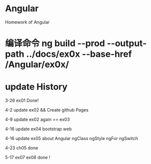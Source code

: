 # Angular

Homework  of  Angular

# 编译命令 ng build --prod --output-path ../docs/ex0x --base-href /Angular/ex0x/

# update  History

3-26 ex01  Done!

4-2 update ex02  &&  Create github Pages

4-9 update ex02 again == ex03

4-16 update ex04 bootstrap web

4-16 update ex05 about Angular ngClass ngStyle ngFor ngSwitch 

4-23 ch05 done

5-17 ex07 ex08 done !


